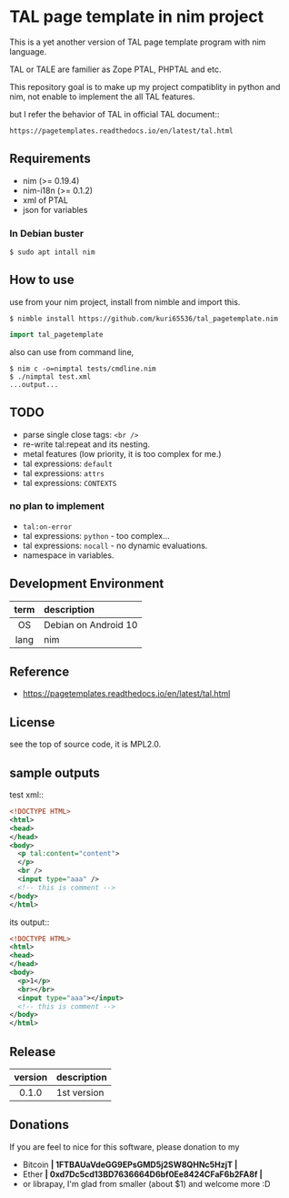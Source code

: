TAL page template in nim project
===============================================================================
This is a yet another version of TAL page template program with
nim language.

TAL or TALE are familier as Zope PTAL, PHPTAL and etc.

This repository goal is to make up my project compatiblity in python and nim,
not enable to implement the all TAL features.

but I refer the behavior of TAL in official TAL document::

    https://pagetemplates.readthedocs.io/en/latest/tal.html


Requirements
-----------------------------------------
- nim (>= 0.19.4)
- nim-i18n (>= 0.1.2)
- xml of PTAL
- json for variables


### In Debian buster
```shell
$ sudo apt intall nim
```


How to use
-----------------------------------------
use from your nim project, install from nimble and import this.

```shell
$ nimble install https://github.com/kuri65536/tal_pagetemplate.nim
```

```nim
import tal_pagetemplate
```


also can use from command line,

```shell
$ nim c -o=nimptal tests/cmdline.nim
$ ./nimptal test.xml
...output...
```


TODO
-----------------------------------------
- parse single close tags: `<br />`
- re-write tal:repeat and its nesting.
- metal features (low priority, it is too complex for me.)
- tal expressions: `default`
- tal expressions: `attrs`
- tal expressions: `CONTEXTS`

### no plan to implement
- `tal:on-error`
- tal expressions: `python` - too complex...
- tal expressions: `nocall` - no dynamic evaluations.
- namespace in variables.


Development Environment
-----------------------------------------

| term | description   |
|:----:|:--------------|
| OS   | Debian on Android 10 |
| lang | nim |



Reference
-----------------------------------------
- https://pagetemplates.readthedocs.io/en/latest/tal.html


License
-----------------------------------------
see the top of source code, it is MPL2.0.


sample outputs
-----------------------------------------
test xml::

```xml
<!DOCTYPE HTML>
<html>
<head>
</head>
<body>
  <p tal:content="content">
  </p>
  <br />
  <input type="aaa" />
  <!-- this is comment -->
</body>
</html>
```

its output::

```xml
<!DOCTYPE HTML>
<html>
<head>
</head>
<body>
  <p>1</p>
  <br></br>
  <input type="aaa"></input>
  <!-- this is comment -->
</body>
</html>
```


Release
-----------------------------------------
| version | description |
|:-------:|:---|
| 0.1.0   | 1st version |


Donations
---------------------
If you are feel to nice for this software, please donation to my

- Bitcoin **| 1FTBAUaVdeGG9EPsGMD5j2SW8QHNc5HzjT |**
- Ether **| 0xd7Dc5cd13BD7636664D6bf0Ee8424CFaF6b2FA8f |**
- or librapay, I'm glad from smaller (about $1) and welcome more :D

<!--
vi: ft=markdown:et:fdm=marker
-->
